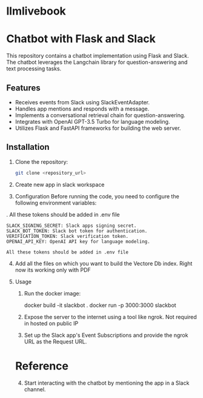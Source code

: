 # llmlivebook

# Chatbot with Flask and Slack

This repository contains a chatbot implementation using Flask and Slack. The chatbot leverages the Langchain library for question-answering and text processing tasks.

## Features

- Receives events from Slack using SlackEventAdapter.
- Handles app mentions and responds with a message.
- Implements a conversational retrieval chain for question-answering.
- Integrates with OpenAI GPT-3.5 Turbo for language modeling.
- Utilizes Flask and FastAPI frameworks for building the web server.

## Installation

1. Clone the repository:

   ```bash
   git clone <repository_url>

2.  Create new app in slack workspace
    
3.   Configuration
    Before running the code, you need to configure the following environment variables:

 . All these tokens should be added in .env file
 
    SLACK_SIGNING_SECRET: Slack apps signing secret.
    SLACK_BOT_TOKEN: Slack bot token for authentication.
    VERIFICATION_TOKEN: Slack verification token.
    OPENAI_API_KEY: OpenAI API key for language modeling.

    All these tokens should be added in .env file

4.  Add all the files on which you want to build the Vectore Db index.
    Right now its working only with PDF

5.  Usage
    1.  Run the docker image:

        docker build -it slackbot .
        docker run -p 3000:3000 slackbot

    2.  Expose the server to the internet using a tool like ngrok. Not required in hosted on public IP

    3.  Set up the Slack app's Event Subscriptions and provide the ngrok URL as the Request URL.

    # Reference 
    
  
    4.  Start interacting with the chatbot by mentioning the app in a Slack channel.


